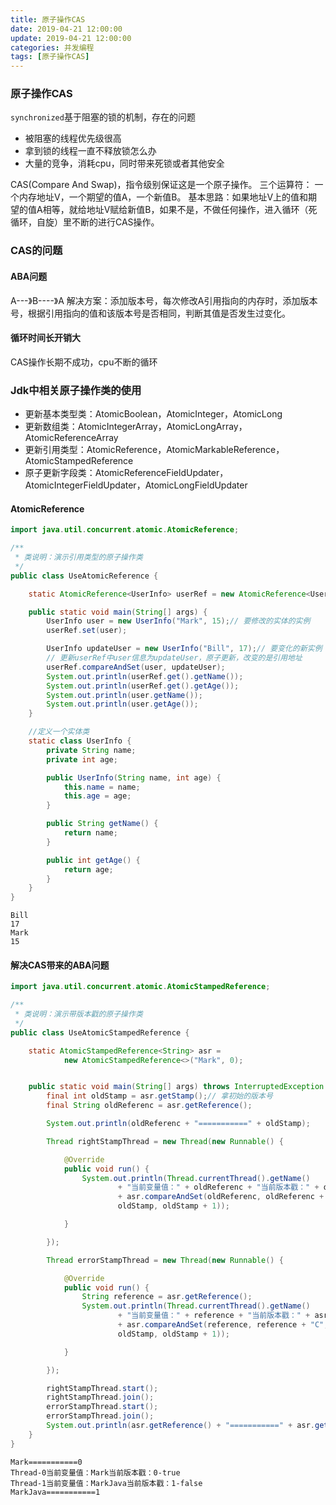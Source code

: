 ```yaml
---
title: 原子操作CAS
date: 2019-04-21 12:00:00
update: 2019-04-21 12:00:00
categories: 并发编程
tags: [原子操作CAS]
---
```


### 原子操作CAS

`synchronized`基于阻塞的锁的机制，存在的问题

* 被阻塞的线程优先级很高
* 拿到锁的线程一直不释放锁怎么办
* 大量的竞争，消耗cpu，同时带来死锁或者其他安全

CAS(Compare And Swap)，指令级别保证这是一个原子操作。
三个运算符： 一个内存地址V，一个期望的值A，一个新值B。
基本思路：如果地址V上的值和期望的值A相等，就给地址V赋给新值B，如果不是，不做任何操作，进入循环（死循环，自旋）里不断的进行CAS操作。

<!-- more -->

### CAS的问题

#### ABA问题

A---》B----》A
解决方案：添加版本号，每次修改A引用指向的内存时，添加版本号，根据引用指向的值和该版本号是否相同，判断其值是否发生过变化。

#### 循环时间长开销大

CAS操作长期不成功，cpu不断的循环

### Jdk中相关原子操作类的使用

* 更新基本类型类：AtomicBoolean，AtomicInteger，AtomicLong
* 更新数组类：AtomicIntegerArray，AtomicLongArray，AtomicReferenceArray
* 更新引用类型：AtomicReference，AtomicMarkableReference，AtomicStampedReference
* 原子更新字段类：AtomicReferenceFieldUpdater，AtomicIntegerFieldUpdater，AtomicLongFieldUpdater

#### AtomicReference

```java
import java.util.concurrent.atomic.AtomicReference;

/**
 * 类说明：演示引用类型的原子操作类
 */
public class UseAtomicReference {

    static AtomicReference<UserInfo> userRef = new AtomicReference<UserInfo>();

    public static void main(String[] args) {
        UserInfo user = new UserInfo("Mark", 15);// 要修改的实体的实例
        userRef.set(user);

        UserInfo updateUser = new UserInfo("Bill", 17);// 要变化的新实例
        // 更新userRef中user信息为updateUser，原子更新，改变的是引用地址
        userRef.compareAndSet(user, updateUser);
        System.out.println(userRef.get().getName());
        System.out.println(userRef.get().getAge());
        System.out.println(user.getName());
        System.out.println(user.getAge());
    }

    //定义一个实体类
    static class UserInfo {
        private String name;
        private int age;

        public UserInfo(String name, int age) {
            this.name = name;
            this.age = age;
        }

        public String getName() {
            return name;
        }

        public int getAge() {
            return age;
        }
    }
}
```

```
Bill
17
Mark
15
```

#### 解决CAS带来的ABA问题

```java
import java.util.concurrent.atomic.AtomicStampedReference;

/**
 * 类说明：演示带版本戳的原子操作类
 */
public class UseAtomicStampedReference {

    static AtomicStampedReference<String> asr =
            new AtomicStampedReference<>("Mark", 0);


    public static void main(String[] args) throws InterruptedException {
        final int oldStamp = asr.getStamp();// 拿初始的版本号
        final String oldReferenc = asr.getReference();

        System.out.println(oldReferenc + "===========" + oldStamp);

        Thread rightStampThread = new Thread(new Runnable() {

            @Override
            public void run() {
                System.out.println(Thread.currentThread().getName()
                        + "当前变量值：" + oldReferenc + "当前版本戳：" + oldStamp + "-"
                        + asr.compareAndSet(oldReferenc, oldReferenc + "Java",
                        oldStamp, oldStamp + 1));

            }

        });

        Thread errorStampThread = new Thread(new Runnable() {

            @Override
            public void run() {
                String reference = asr.getReference();
                System.out.println(Thread.currentThread().getName()
                        + "当前变量值：" + reference + "当前版本戳：" + asr.getStamp() + "-"
                        + asr.compareAndSet(reference, reference + "C",
                        oldStamp, oldStamp + 1));

            }

        });

        rightStampThread.start();
        rightStampThread.join();
        errorStampThread.start();
        errorStampThread.join();
        System.out.println(asr.getReference() + "===========" + asr.getStamp());
    }
}
```

```
Mark===========0
Thread-0当前变量值：Mark当前版本戳：0-true
Thread-1当前变量值：MarkJava当前版本戳：1-false
MarkJava===========1
```
